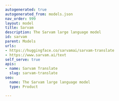 ```yaml
---
autogenerated: true
autogenerated_from: models.json
nav_order: 999
layout: model
title: Sarvam
description: The Sarvam large language model
id: sarvam
parent: Models
urls:
- https://huggingface.co/sarvamai/sarvam-translate
- https://www.sarvam.ai/text
self_serve: true
apis:
- name: Sarvam Translate
  slug: sarvam-translate
seo:
  name: The Sarvam large language model
  type: Product

---
```


